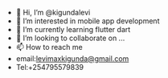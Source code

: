 - 👋 Hi, I’m @kigundalevi
- 👀 I’m interested in mobile app development
- 🌱 I’m currently learning flutter dart
- 💞️ I’m looking to collaborate on ...
- 📫 How to reach me 
- email:levimaxkigunda@gmail.com
- Tel:+254795579839

<!---
kigundalevi/kigundalevi is a ✨ special ✨ repository because its `README.md` (this file) appears on your GitHub profile.
You can click the Preview link to take a look at your changes.
--->
